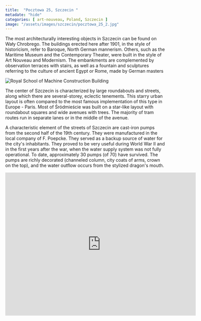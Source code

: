 ```yaml
---
title:  "Pocztowa 25, Szczecin "
metadate: "hide"
categories: [ art-nouveau, Poland, Szczecin ]
image: "/assets/images/szczecin/pocztowa_25_2.jpg"
---
```

The most architecturally interesting objects in Szczecin can be found on Wały Chrobrego. The buildings erected here after 1901, in the style of historicism, refer to Baroque, North German mannerism. Others, such as the Maritime Museum and the Contemporary Theater, were built in the style of Art Nouveau and Modernism. The embankments are complemented by observation terraces with stairs, as well as a fountain and sculptures referring to the culture of ancient Egypt or Rome, made by German masters

![Royal School of Machine Construction Building]({{site.baseurl}}/assets/images/szczecin/pocztowa_25_1.jpg)

The center of Szczecin is characterized by large roundabouts and streets, along which there are several-storey, eclectic tenements. This starry urban layout is often compared to the most famous implementation of this type in Europe - Paris. Most of Śródmieście was built on a star-like layout with roundabout squares and wide avenues with trees. The majority of tram routes run in separate lanes or in the middle of the avenue.

A characteristic element of the streets of Szczecin are cast-iron pumps from the second half of the 19th century. They were manufactured in the local company of F. Poepcke. They served as a backup source of water for the city's inhabitants. They proved to be very useful during World War II and in the first years after the war, when the water supply system was not fully operational. To date, approximately 30 pumps (of 70) have survived. The pumps are richly decorated (channeled column, city coats of arms, crown on the top), and the water outflow occurs from the stylized dragon's mouth.

<iframe src="https://www.google.com/maps/embed?pb=!4v1590076304437!6m8!1m7!1s44_uguuVDOnBP6KiSIlWIA!2m2!1d53.43033770066188!2d14.53384919285603!3f82.90680731707769!4f21.707003784856227!5f0.7820865974627469" width="600" height="450" frameborder="0" style="border:0;" allowfullscreen="" aria-hidden="false" tabindex="0"></iframe>